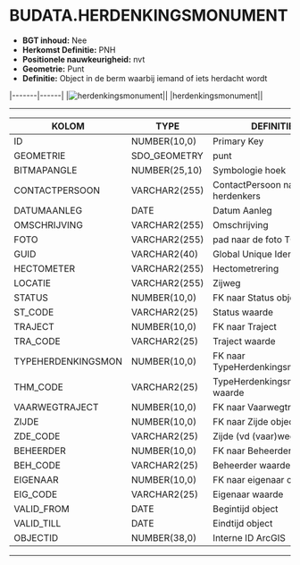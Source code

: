 ﻿# BUDATA.HERDENKINGSMONUMENT


* __BGT inhoud:__ Nee
* __Herkomst Definitie:__ PNH
* __Positionele nauwkeurigheid:__ nvt
* __Geometrie:__ Punt
* __Definitie:__ Object in de berm waarbij iemand of iets herdacht wordt

|-------|------|
|![herdenkingsmonument](objectbladen\6_Meubilair\herdenkingsmonument.png)||
|herdenkingsmonument||

***

|KOLOM                           	|TYPE          	|DEFINITIE|
|------                          	|----          	|-----    |
|ID                              	|NUMBER(10,0)  	|Primary Key|
|GEOMETRIE                       	|SDO_GEOMETRY  	|punt|
|BITMAPANGLE                     	|NUMBER(25,10) 	|Symbologie hoek|
|CONTACTPERSOON                  	|VARCHAR2(255) 	|ContactPersoon namens de herdenkers|
|DATUMAANLEG                     	|DATE          	|Datum Aanleg|
|OMSCHRIJVING                    	|VARCHAR2(255) 	|Omschrijving|
|FOTO                            	|VARCHAR2(255) 	|pad naar de foto TODO|
|GUID                            	|VARCHAR2(40)  	|Global Unique Identifier|
|HECTOMETER                      	|VARCHAR2(255) 	|Hectometrering|
|LOCATIE                         	|VARCHAR2(255) 	|Zijweg|
|STATUS                          	|NUMBER(10,0)  	|FK naar Status object|
|ST_CODE                         	|VARCHAR2(25)  	|Status waarde|
|TRAJECT                         	|NUMBER(10,0)  	|FK naar Traject|
|TRA_CODE                        	|VARCHAR2(25)  	|Traject waarde|
|TYPEHERDENKINGSMON              	|NUMBER(10,0)  	|FK naar TypeHerdenkingsmonument|
|THM_CODE                        	|VARCHAR2(25)  	|TypeHerdenkingsmonument waarde|
|VAARWEGTRAJECT                  	|NUMBER(10,0)  	|FK naar Vaarwegtraject|
|ZIJDE                           	|NUMBER(10,0)  	|FK naar Zijde object|
|ZDE_CODE                        	|VARCHAR2(25)  	|Zijde (vd (vaar)weg)|
|BEHEERDER                       	|NUMBER(10,0)  	|FK naar Beheerder object|
|BEH_CODE                        	|VARCHAR2(25)  	|Beheerder waarde|
|EIGENAAR                        	|NUMBER(10,0)  	|FK naar eigenaar object|
|EIG_CODE                        	|VARCHAR2(25)  	|Eigenaar waarde|
|VALID_FROM                      	|DATE          	|Begintijd object|
|VALID_TILL                      	|DATE          	|Eindtijd object|
|OBJECTID                        	|NUMBER(38,0)   |Interne ID ArcGIS|

***
